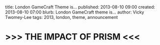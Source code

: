 title: London GameCraft Theme is...
published: 2013-08-10 09:00
created: 2013-08-10 07:00
blurb: London GameCraft theme is...
author: Vicky Twomey-Lee
tags: 2013, london, theme, announcement

# >>> THE IMPACT OF PRISM <<<